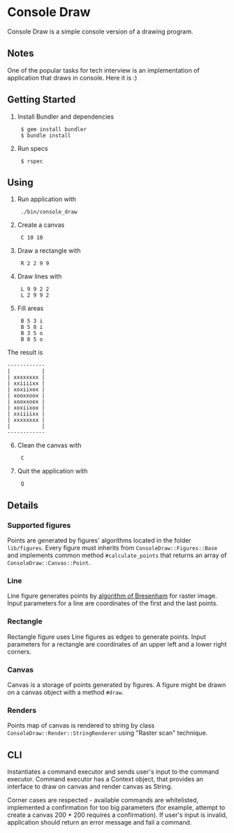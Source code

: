 # Console Draw

Console Draw is a simple console version of a drawing program.

## Notes

One of the popular tasks for tech interview is an implementation of application that draws in console. Here it is :)

## Getting Started

1. Install Bundler and dependencies

        $ gem install bundler
        $ bundle install

2. Run specs

        $ rspec

## Using

1. Run application with

        ./bin/console_draw

2. Create a canvas

        C 10 10

3. Draw a rectangle with

        R 2 2 9 9

4. Draw lines with

        L 9 9 2 2
        L 2 9 9 2

5. Fill areas

        B 5 3 i
        B 5 8 i
        B 3 5 o
        B 8 5 o

The result is

    ------------
    |          |
    | xxxxxxxx |
    | xxiiiixx |
    | xoxiixox |
    | xooxxoox |
    | xooxxoox |
    | xoxiixox |
    | xxiiiixx |
    | xxxxxxxx |
    |          |
    ------------

6. Clean the canvas with

        C

7. Quit the application with

        Q


## Details

### Supported figures

Points are generated by figures' algorithms located in the folder `lib/figures`. Every figure must inherits from `ConsoleDraw::Figures::Base` and implements common method `#calculate_points` that returns an array of `ConsoleDraw::Canvas::Point`.

### Line

Line figure generates points by [algorithm of Bresenham](https://en.wikipedia.org/wiki/Bresenham%27s_line_algorithm) for raster image. Input parameters for a line are coordinates of the first and the last points.

### Rectangle

Rectangle figure uses Line figures as edges to generate points. Input parameters for a rectangle are coordinates of an upper left and a lower right corners.

### Canvas

Canvas is a storage of points generated by figures. A figure might be drawn on a canvas object with a method `#draw`.

### Renders

Points map of canvas is rendered to string by class `ConsoleDraw::Render::StringRenderer` using "Raster scan" technique.

## CLI

Instantiates a command executor and sends user's input to the command executor. Command executor has a Context object, that provides an interface to draw on canvas and render canvas as String.

Corner cases are respected - available commands are whitelisted, implemented a confirmation for too big parameters (for example, attempt to create a canvas 200 * 200 requires a confirmation). If user's input is invalid, application should return an error message and fail a command.

